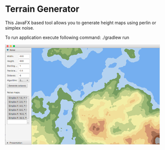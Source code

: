 Terrain Generator
=================

This JavaFX based tool allows you to generate height maps using perlin or simplex noise. 

To run application execute following command:
    ./gradlew run
    
![Screenshot from the application](tergen.png "Screenshot from the application")
